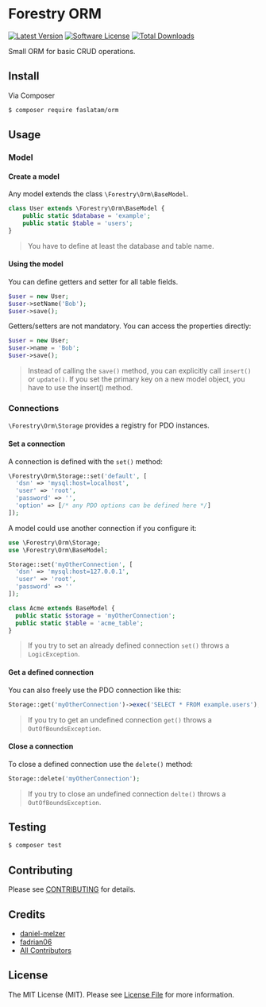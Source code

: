 # Forestry ORM

[![Latest Version](https://img.shields.io/github/release/fadrian06/orm.svg?style=flat-square)](https://github.com/fadrian06/orm/releases)
[![Software License](https://img.shields.io/badge/license-MIT-brightgreen.svg?style=flat-square)](LICENSE.md)
[![Total Downloads](https://img.shields.io/packagist/dt/faslatam/orm.svg?style=flat-square)](https://packagist.org/packages/faslatam/orm)

Small ORM for basic CRUD operations.

## Install

Via Composer

``` bash
$ composer require faslatam/orm
```

## Usage

### Model

#### Create a model

Any model extends the class `\Forestry\Orm\BaseModel`.

```php
class User extends \Forestry\Orm\BaseModel {
	public static $database = 'example';
	public static $table = 'users';
}
```

> You have to define at least the database and table name.

#### Using the model

You can define getters and setter for all table fields.

```php
$user = new User;
$user->setName('Bob');
$user->save();
```

Getters/setters are not mandatory. You can access the properties directly:

```php
$user = new User;
$user->name = 'Bob';
$user->save();
```

> Instead of calling the `save()` method, you can explicitly call `insert()` or `update()`.
> If you set the primary key on a new model object, you have to use the insert() method.

### Connections

`\Forestry\Orm\Storage` provides a registry for PDO instances.

#### Set a connection

A connection is defined with the `set()` method:

```php
\Forestry\Orm\Storage::set('default', [
  'dsn' => 'mysql:host=localhost',
  'user' => 'root',
  'password' => '',
  'option' => [/* any PDO options can be defined here */]
]);
```

A model could use another connection if you configure it:

```php
use \Forestry\Orm\Storage;
use \Forestry\Orm\BaseModel;

Storage::set('myOtherConnection', [
  'dsn' => 'mysql:host=127.0.0.1',
  'user' => 'root',
  'password' => ''
]);

class Acme extends BaseModel {
  public static $storage = 'myOtherConnection';
  public static $table = 'acme_table';
}
```

> If you try to set an already defined connection `set()` throws a `LogicException`.

#### Get a defined connection

You can also freely use the PDO connection like this:

```php
Storage::get('myOtherConnection')->exec('SELECT * FROM example.users');
```

> If you try to get an undefined connection `get()` throws a `OutOfBoundsException`.

#### Close a connection

To close a defined connection use the `delete()` method:

```php
Storage::delete('myOtherConnection');
```

> If you try to close an undefined connection `delte()` throws a `OutOfBoundsException`.

## Testing

``` bash
$ composer test
```

## Contributing

Please see [CONTRIBUTING](CONTRIBUTING.md) for details.

## Credits

- [daniel-melzer](https://github.com/daniel-melzer)
- [fadrian06](https://github.com/fadrian06)
- [All Contributors](../../contributors)

## License

The MIT License (MIT). Please see [License File](LICENSE.md) for more information.
